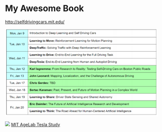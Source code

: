 # My Awesome Book

http://selfdrivingcars.mit.edu/



![](/assets/timetable.png)



![](http://lexfridman.com/wordpress/wp-content/uploads/2015/10/agelab-logo-300x168.png)
[MIT AgeLab Tesla Study](http://lexfridman.com/tesla-study/)
